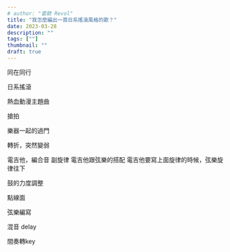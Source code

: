 ```yaml
---
# author: "雷歐 Revol"
title: "我怎麼編出一首日系搖滾風格的歌？"
date: 2023-03-28
description: "" 
tags: [""]
thumbnail: ""
draft: true
---
```


同在同行

日系搖滾

熱血動漫主題曲

搶拍

樂器一起的過門

轉折，突然變弱

電吉他，編合音
副旋律
電吉他跟弦樂的搭配
電吉他要寫上面旋律的時候，弦樂旋律往下

鼓的力度調整

點線面

弦樂編寫




混音 delay

間奏轉key
